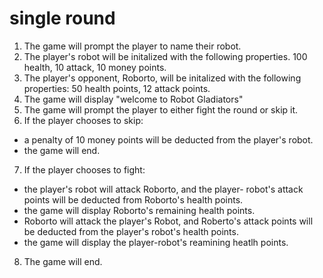 # single round 
1. The game will prompt the player to name their robot. 
2. The player's robot will be initalized with the following properties. 100 health, 10 attack, 10 money points. 
3. The player's opponent, Roborto, will be initalized with the following properties: 50 health points, 12 attack points. 
4. The game will display "welcome to Robot Gladiators"
5. The game will prompt the player to either fight the round or skip it. 
6. If the player chooses to skip: 
- a penalty of 10 money points will be deducted from the player's robot. 
- the game will end. 
7. If the player chooses to fight:
- the player's robot will attack Roborto, and the player- robot's attack points will be deducted from Roborto's health points. 
- the game will display Roborto's remaining health points. 
- Roborto will attack the player's Robot, and Roberto's attack points will be deducted from the player's robot's health points. 
- the game will display the player-robot's reamining heatlh points. 
8. The game will end. 